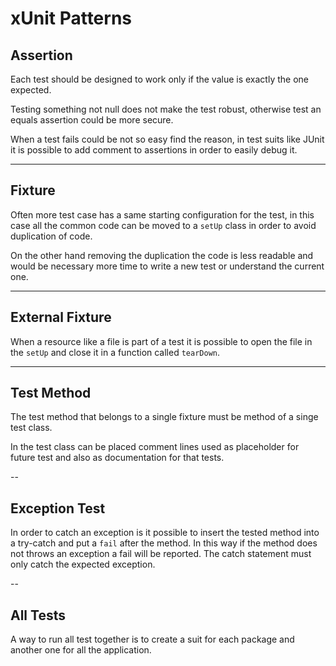 # xUnit Patterns

## Assertion

Each test should be designed to work only if the value is exactly the one expected.

Testing something not null does not make the test robust,
 otherwise test an equals assertion could be more secure.

When a test fails could be not so easy find the reason, in test suits like JUnit
it is possible to add comment to assertions in order to easily debug it.

---

## Fixture

Often more test case has a same starting configuration for the test,
in this case all the common code can be moved to a `setUp` class in order to avoid duplication of code.

On the other hand removing the duplication the code is less readable and would be
necessary more time to write a new test or understand the current one.

---

## External Fixture

When a resource like a file is part of a test it is possible to open the file in the `setUp`
and close it in a function called `tearDown`.

---

## Test Method

The test method that belongs to a single fixture must be method of a singe test class.

In the test class can be placed comment lines used as placeholder for future test
and also as documentation for that tests.

--

## Exception Test

In order to catch an exception is it possible to insert the tested method into
a try-catch and put a `fail` after the method. In this way if the method does not
throws an exception a fail will be reported. The catch statement must only catch
the expected exception.

--

## All Tests

A way to run all test together is to create a suit for each package and another one
for all the application.
